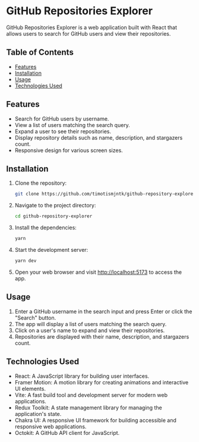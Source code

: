 # GitHub Repositories Explorer

GitHub Repositories Explorer is a web application built with React that allows users to search for GitHub users and view their repositories.

## Table of Contents

- [Features](#features)
- [Installation](#installation)
- [Usage](#usage)
- [Technologies Used](#technologies-used)

## Features

- Search for GitHub users by username.
- View a list of users matching the search query.
- Expand a user to see their repositories.
- Display repository details such as name, description, and stargazers count.
- Responsive design for various screen sizes.

## Installation

1. Clone the repository:

   ```bash
   git clone https://github.com/timotismjntk/github-repository-explorer.git
   ```

2. Navigate to the project directory:

   ```bash
   cd github-repository-explorer
   ```

3. Install the dependencies:

   ```bash
   yarn
   ```

4. Start the development server:

   ```bash
   yarn dev
   ```

5. Open your web browser and visit [http://localhost:5173](http://localhost:5173) to access the app.

## Usage

1. Enter a GitHub username in the search input and press Enter or click the "Search" button.
2. The app will display a list of users matching the search query.
3. Click on a user's name to expand and view their repositories.
4. Repositories are displayed with their name, description, and stargazers count.

## Technologies Used

- React: A JavaScript library for building user interfaces.
- Framer Motion: A motion library for creating animations and interactive UI elements.
- Vite: A fast build tool and development server for modern web applications.
- Redux Toolkit: A state management library for managing the application's state.
- Chakra UI: A responsive UI framework for building accessible and responsive web applications.
- Octokit: A GitHub API client for JavaScript.
